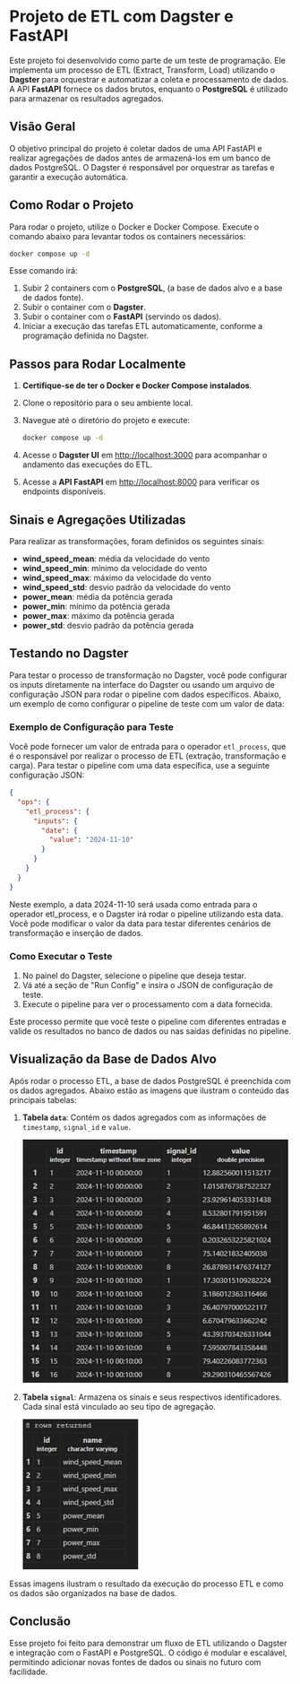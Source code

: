 
# Projeto de ETL com Dagster e FastAPI

Este projeto foi desenvolvido como parte de um teste de programação. Ele implementa um processo de ETL (Extract, Transform, Load) utilizando o **Dagster** para orquestrar e automatizar a coleta e processamento de dados. A API **FastAPI** fornece os dados brutos, enquanto o **PostgreSQL** é utilizado para armazenar os resultados agregados.

## Visão Geral

O objetivo principal do projeto é coletar dados de uma API FastAPI e realizar agregações de dados antes de armazená-los em um banco de dados PostgreSQL. O Dagster é responsável por orquestrar as tarefas e garantir a execução automática.

## Como Rodar o Projeto

Para rodar o projeto, utilize o Docker e Docker Compose. Execute o comando abaixo para levantar todos os containers necessários:

```bash
docker compose up -d
```

Esse comando irá:

1. Subir 2 containers com o **PostgreSQL**, (a base de dados alvo e a base de dados fonte).
2. Subir o container com o **Dagster**.
3. Subir o container com o **FastAPI** (servindo os dados).
4. Iniciar a execução das tarefas ETL automaticamente, conforme a programação definida no Dagster.

## Passos para Rodar Localmente

1. **Certifique-se de ter o Docker e Docker Compose instalados**.
2. Clone o repositório para o seu ambiente local.
3. Navegue até o diretório do projeto e execute:

   ```bash
   docker compose up -d
   ```

4. Acesse o **Dagster UI** em [http://localhost:3000](http://localhost:3000) para acompanhar o andamento das execuções do ETL.

5. Acesse a **API FastAPI** em [http://localhost:8000](http://localhost:8000) para verificar os endpoints disponíveis.

## Sinais e Agregações Utilizadas

Para realizar as transformações, foram definidos os seguintes sinais:

- **wind_speed_mean**: média da velocidade do vento
- **wind_speed_min**: mínimo da velocidade do vento
- **wind_speed_max**: máximo da velocidade do vento
- **wind_speed_std**: desvio padrão da velocidade do vento
- **power_mean**: média da potência gerada
- **power_min**: mínimo da potência gerada
- **power_max**: máximo da potência gerada
- **power_std**: desvio padrão da potência gerada


## Testando no Dagster

Para testar o processo de transformação no Dagster, você pode configurar os inputs diretamente na interface do Dagster ou usando um arquivo de configuração JSON para rodar o pipeline com dados específicos. Abaixo, um exemplo de como configurar o pipeline de teste com um valor de data:

### Exemplo de Configuração para Teste

Você pode fornecer um valor de entrada para o operador `etl_process`, que é o responsável por realizar o processo de ETL (extração, transformação e carga). Para testar o pipeline com uma data específica, use a seguinte configuração JSON:

```json
{
  "ops": {
    "etl_process": {
      "inputs": {
        "date": {
          "value": "2024-11-10"
        }
      }
    }
  }
}
```

Neste exemplo, a data 2024-11-10 será usada como entrada para o operador etl_process, e o Dagster irá rodar o pipeline utilizando esta data. Você pode modificar o valor da data para testar diferentes cenários de transformação e inserção de dados.

### Como Executar o Teste

1. No painel do Dagster, selecione o pipeline que deseja testar.
2. Vá até a seção de "Run Config" e insira o JSON de configuração de teste.
3. Execute o pipeline para ver o processamento com a data fornecida.

Este processo permite que você teste o pipeline com diferentes entradas e valide os resultados no banco de dados ou nas saídas definidas no pipeline.

## Visualização da Base de Dados Alvo

Após rodar o processo ETL, a base de dados PostgreSQL é preenchida com os dados agregados. Abaixo estão as imagens que ilustram o conteúdo das principais tabelas:

1. **Tabela `data`**: Contém os dados agregados com as informações de `timestamp`, `signal_id` e `value`.

   ![Alvo Data](images/alvo_data.jpg)

2. **Tabela `signal`**: Armazena os sinais e seus respectivos identificadores. Cada sinal está vinculado ao seu tipo de agregação.

   ![Alvo Signal](images/alvo_signal.jpg)

Essas imagens ilustram o resultado da execução do processo ETL e como os dados são organizados na base de dados.


## Conclusão

Esse projeto foi feito para demonstrar um fluxo de ETL utilizando o Dagster e integração com o FastAPI e PostgreSQL. O código é modular e escalável, permitindo adicionar novas fontes de dados ou sinais no futuro com facilidade.


